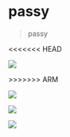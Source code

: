 # passy
> passy

<<<<<<< HEAD

![](http://i.imgur.com/uhxjRaX.jpg)

\>\>\>\>\>\>\> ARM

![](https://cloud.githubusercontent.com/assets/170270/3557014/b88c7298-092a-11e4-8c10-e874d286548f.gif)

![](https://cloud.githubusercontent.com/assets/170270/3557015/bba49758-092a-11e4-967c-265d9acbb819.gif)

![](https://cloud.githubusercontent.com/assets/170270/3557018/ced5390e-092a-11e4-9d6b-07ac38b94f4d.gif)
